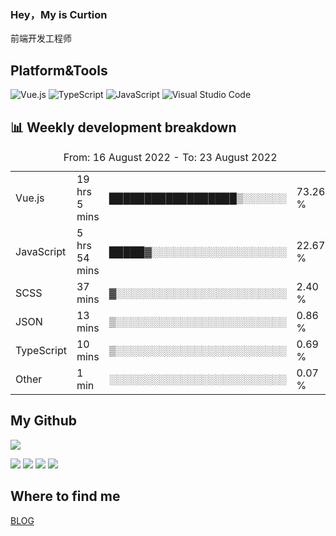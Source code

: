 ### Hey，My is Curtion
前端开发工程师
## Platform&Tools

![Vue.js](https://img.shields.io/badge/-Vue.js-4FC08D?style=flat-square&logo=Vue.js&logoColor=white)
![TypeScript](https://img.shields.io/badge/-TypeScript-007ACC?style=flat-square&logo=typescript&logoColor=white)
![JavaScript](https://img.shields.io/badge/-JavaScript-F7DF1E?style=flat-square&logo=javascript&logoColor=black)
![Visual Studio Code](https://img.shields.io/badge/-VSCode-007ACC?style=flat-square&logo=Visual-Studio-Code&logoColor=white)

## 📊 Weekly development breakdown

<!--START_SECTION:waka-->

<table><caption>From: 16 August 2022 - To: 23 August 2022</caption><tr><td>Vue.js</td><td>19 hrs 5 mins</td><td>██████████████████▒░░░░░░</td><td>73.26 %</td></tr><tr><td>JavaScript</td><td>5 hrs 54 mins</td><td>█████▓░░░░░░░░░░░░░░░░░░░</td><td>22.67 %</td></tr><tr><td>SCSS</td><td>37 mins</td><td>▓░░░░░░░░░░░░░░░░░░░░░░░░</td><td>2.40 %</td></tr><tr><td>JSON</td><td>13 mins</td><td>▒░░░░░░░░░░░░░░░░░░░░░░░░</td><td>0.86 %</td></tr><tr><td>TypeScript</td><td>10 mins</td><td>▒░░░░░░░░░░░░░░░░░░░░░░░░</td><td>0.69 %</td></tr><tr><td>Other</td><td>1 min</td><td>░░░░░░░░░░░░░░░░░░░░░░░░░</td><td>0.07 %</td></tr></table>

<!--END_SECTION:waka-->

## My Github

![](http://github-profile-summary-cards.vercel.app/api/cards/profile-details?username=curtion&theme=nord_bright)

![](http://github-profile-summary-cards.vercel.app/api/cards/stats?username=curtion&theme=nord_bright)
![](http://github-profile-summary-cards.vercel.app/api/cards/productive-time?username=curtion&theme=nord_bright&utcOffset=8)
![](http://github-profile-summary-cards.vercel.app/api/cards/repos-per-language?username=curtion&theme=nord_bright)
![](http://github-profile-summary-cards.vercel.app/api/cards/most-commit-language?username=curtion&theme=nord_bright)

## Where to find me

[BLOG](https://blog.3gxk.net)
